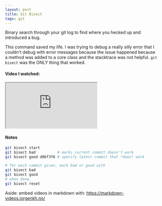 ```yaml
---
layout: post
title: Git Bisect
tags: git
---
```



Binary search through your git log to find where you hecked up and introduced a bug.

This command saved my life. I was trying to debug a really silly error that I couldn't debug with error messages because the issue happened because a method was added to a core class and the stacktrace was not helpful. `git bisect` was the ONLY thing that worked.

#### Video I watched:

<div class="iframe-container">
  <iframe border="0" loading="lazy" allow="accelerometer; autoplay; clipboard-write; encrypted-media; gyroscope; picture-in-picture" allowfullscreen="" src="https://www.youtube.com/embed/D7JJnLFOn4A?si=S6EvfXpZiN1rwuu_"></iframe>
</div>

#### Notes

```zsh
git bisect start
git bisect bad          # marks current commit doesn't work
git bisect good d0bf3f6 # specify latest commit that *does* work

# for each commit given, mark bad or good with
git bisect bad
git bisect good
# when done,
git bisect reset
```

Aside: embed videos in markdown with: https://markdown-videos.jorgenkh.no/
